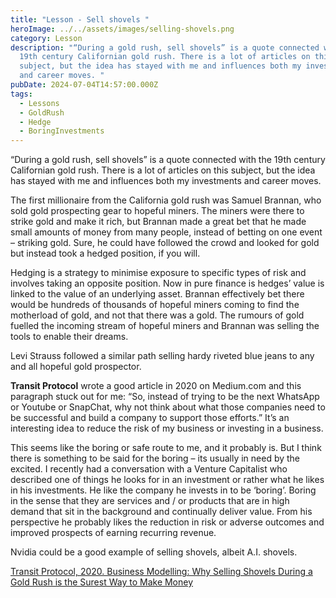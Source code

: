 ```yaml
---
title: "Lesson - Sell shovels "
heroImage: ../../assets/images/selling-shovels.png
category: Lesson
description: "“During a gold rush, sell shovels” is a quote connected with the
  19th century Californian gold rush. There is a lot of articles on this
  subject, but the idea has stayed with me and influences both my investments
  and career moves. "
pubDate: 2024-07-04T14:57:00.000Z
tags:
  - Lessons
  - GoldRush
  - Hedge
  - BoringInvestments
---
```

“During a gold rush, sell shovels” is a quote connected with the 19th century Californian gold rush. There is a lot of articles on this subject, but the idea has stayed with me and influences both my investments and career moves. 

The first millionaire from the California gold rush was Samuel Brannan, who sold gold prospecting gear to hopeful miners. The miners were there to strike gold and make it rich, but Brannan made a great bet that he made small amounts of money from many people, instead of betting on one event – striking gold. Sure, he could have followed the crowd and looked for gold but instead took a hedged position, if you will.

Hedging is a strategy to minimise exposure to specific types of risk and involves taking an opposite position. Now in pure finance is hedges’ value is linked to the value of an underlying asset. Brannan effectively bet there would be hundreds of thousands of hopeful miners coming to find the motherload of gold, and not that there was a gold. The rumours of gold fuelled the incoming stream of hopeful miners and Brannan was selling the tools to enable their dreams. 

Levi Strauss followed a similar path selling hardy riveted blue jeans to any and all hopeful gold prospector. 

**Transit Protocol** wrote a good article in 2020 on Medium.com and this paragraph stuck out for me: “So, instead of trying to be the next WhatsApp or Youtube or SnapChat, why not think about what those companies need to be successful and build a company to support those efforts.” It’s an interesting idea to reduce the risk of my business or investing in a business. 

This seems like the boring or safe route to me, and it probably is. But I think there is something to be said for the boring – its usually in need by the excited. I recently had a conversation with a Venture Capitalist who described one of things he looks for in an investment or rather what he likes in his investments. He like the company he invests in to be ‘boring’. Boring in the sense that they are services and / or products that are in high demand that sit in the background and continually deliver value. From his perspective he probably likes the reduction in risk or adverse outcomes and improved prospects of earning recurring revenue. 

Nvidia could be a good example of selling shovels, albeit A.I. shovels. 



[Transit Protocol, 2020. Business Modelling: Why Selling Shovels During a Gold Rush is the Surest Way to Make Money](https://medium.com/@transitprotocol/business-modelling-why-selling-shovels-during-a-gold-rush-is-the-surest-way-to-make-money-8fdf41f5bc1b)

